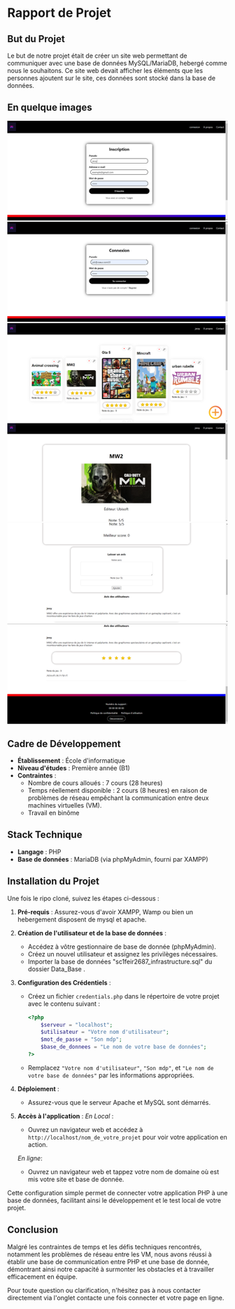 # Rapport de Projet

## But du Projet
Le but de notre projet était de créer un site web permettant de communiquer avec une base de données MySQL/MariaDB, hebergé comme nous le souhaitons. Ce site web devait afficher les éléments que les personnes ajoutent sur le site, ces données sont stocké dans la base de données.

## En quelque images
![alt text](./asset/img/5.png)
![alt text](./asset/img/6.png)
![alt text](./asset/img/1.png)
![alt text](./asset/img/2.png)
![alt text](./asset/img/3.png)
![alt text](./asset/img/4.png)
## Cadre de Développement
- **Établissement** : École d'informatique
- **Niveau d'études** : Première année (B1)
- **Contraintes** :
  - Nombre de cours alloués : 7 cours (28 heures)
  - Temps réellement disponible : 2 cours (8 heures) en raison de problèmes de réseau empêchant la communication entre deux machines virtuelles (VM).
  - Travail en binôme

## Stack Technique
- **Langage** : PHP
- **Base de données** : MariaDB (via phpMyAdmin, fourni par XAMPP)

## Installation du Projet
Une fois le ripo cloné, suivez les étapes ci-dessous :

1. **Pré-requis** : Assurez-vous d'avoir XAMPP, Wamp ou bien un hebergement disposent de mysql et apache.

2. **Création de l'utilisateur et de la base de données** :
   - Accédez à vôtre gestionnaire de base de donnée (phpMyAdmin).
   - Créez un nouvel utilisateur et assignez les privilèges nécessaires.
   - Importer la base de données "sc1feir2687_infrastructure.sql" du dossier Data_Base .

3. **Configuration des Crédentiels** :
   - Créez un fichier `credentials.php` dans le répertoire de votre projet avec le contenu suivant :
     ```php
     <?php
         $serveur = "localhost";
         $utilisateur = "Votre nom d'utilisateur";
         $mot_de_passe = "Son mdp";
         $base_de_donnees = "Le nom de votre base de données";
     ?>
     ```
   - Remplacez `"Votre nom d'utilisateur"`, `"Son mdp"`, et `"Le nom de votre base de données"` par les informations appropriées.

4. **Déploiement** :
   - Assurez-vous que le serveur Apache et MySQL sont démarrés.
   
5. **Accès à l'application** :
   *En Local* :
   - Ouvrez un navigateur web et accédez à `http://localhost/nom_de_votre_projet` pour voir votre application en action.
   
   *En ligne*:
   - Ouvrez un navigateur web et tappez votre nom de domaine où est mis votre site et base de donnée. 

Cette configuration simple permet de connecter votre application PHP à une base de données, facilitant ainsi le développement et le test local de votre projet.

## Conclusion
Malgré les contraintes de temps et les défis techniques rencontrés, notamment les problèmes de réseau entre les VM, nous avons réussi à établir une base de communication entre PHP et une base de donnée, démontrant ainsi notre capacité à surmonter les obstacles et à travailler efficacement en équipe.

Pour toute question ou clarification, n'hésitez pas à nous contacter directement via l'onglet contacte une fois connecter et votre page en ligne.
